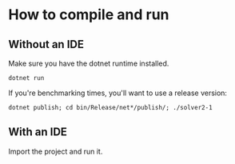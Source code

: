 # How to compile and run

## Without an IDE
Make sure you have the dotnet runtime installed.

```shell
dotnet run
```

If you're benchmarking times, you'll want to use a release version:

```shell
dotnet publish; cd bin/Release/net*/publish/; ./solver2-1
```
## With an IDE
Import the project and run it.
